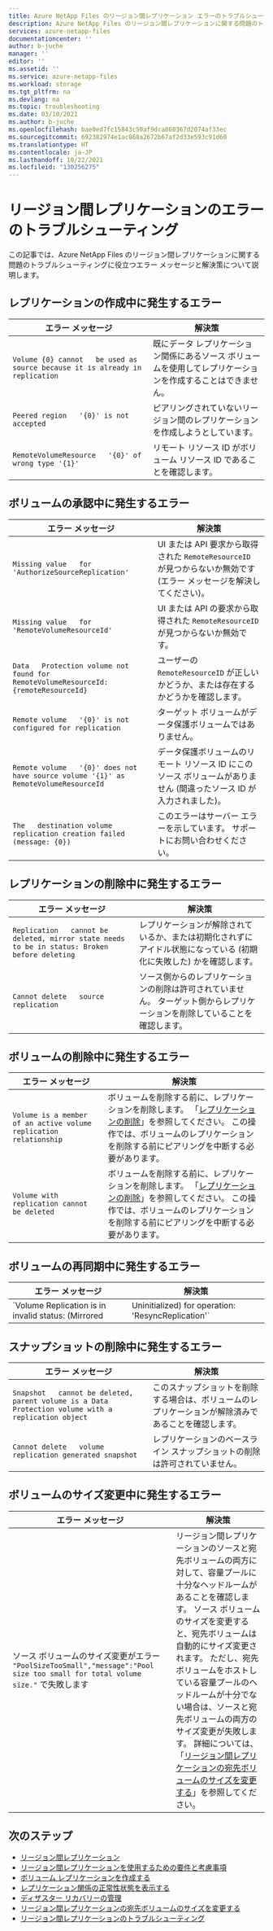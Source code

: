 ```yaml
---
title: Azure NetApp Files のリージョン間レプリケーション エラーのトラブルシューティング | Microsoft Docs
description: Azure NetApp Files のリージョン間レプリケーションに関する問題のトラブルシューティングに役立つエラー メッセージと解決策について説明します。
services: azure-netapp-files
documentationcenter: ''
author: b-juche
manager: ''
editor: ''
ms.assetid: ''
ms.service: azure-netapp-files
ms.workload: storage
ms.tgt_pltfrm: na
ms.devlang: na
ms.topic: troubleshooting
ms.date: 03/10/2021
ms.author: b-juche
ms.openlocfilehash: bae0ed7fc15843c50af9dca860367d2074af33ec
ms.sourcegitcommit: 692382974e1ac868a2672b67af2d33e593c91d60
ms.translationtype: HT
ms.contentlocale: ja-JP
ms.lasthandoff: 10/22/2021
ms.locfileid: "130256275"
---
```

# <a name="troubleshoot-cross-region-replication-errors"></a>リージョン間レプリケーションのエラーのトラブルシューティング

この記事では、Azure NetApp Files のリージョン間レプリケーションに関する問題のトラブルシューティングに役立つエラー メッセージと解決策について説明します。 

## <a name="errors-creating-replication"></a>レプリケーションの作成中に発生するエラー  

|     エラー メッセージ    |     解決策    |
|-|-|
|     `Volume {0} cannot   be used as source because it is already in replication`    |     既にデータ レプリケーション関係にあるソース ボリュームを使用してレプリケーションを作成することはできません。    |
|     `Peered region   '{0}' is not accepted`    |     ピアリングされていないリージョン間のレプリケーションを作成しようとしています。    |
|     `RemoteVolumeResource   '{0}' of wrong type '{1}'`    |     リモート リソース ID がボリューム リソース ID であることを確認します。    |

## <a name="errors-authorizing-volume"></a>ボリュームの承認中に発生するエラー  

|     エラー メッセージ    |     解決策    |
|-|-|
|     `Missing value   for 'AuthorizeSourceReplication'`    |     UI または API 要求から取得された `RemoteResourceID` が見つからないか無効です (エラー メッセージを解決してください)。    |
|     `Missing value   for 'RemoteVolumeResourceId'`    |     UI または API の要求から取得された `RemoteResourceID` が見つからないか無効です。    |
|     `Data   Protection volume not found for RemoteVolumeResourceId: {remoteResourceId}`    |     ユーザーの `RemoteResourceID` が正しいかどうか、または存在するかどうかを確認します。    |
|     `Remote volume   '{0}' is not configured for replication`    |     ターゲット ボリュームがデータ保護ボリュームではありません。    |
|     `Remote volume   '{0}' does not have source volume '{1}' as RemoteVolumeResourceId`    |     データ保護ボリュームのリモート リソース ID にこのソース ボリュームがありません (間違ったソース ID が入力されました)。    |
|     `The   destination volume replication creation failed (message: {0})`    |     このエラーはサーバー エラーを示しています。 サポートにお問い合わせください。    |

## <a name="errors-deleting-replication"></a>レプリケーションの削除中に発生するエラー

|     エラー メッセージ    |     解決策    |
|-|-|
|     `Replication   cannot be deleted, mirror state needs to be in status: Broken before deleting`    |     レプリケーションが解除されているか、または初期化されずにアイドル状態になっている (初期化に失敗した) かを確認します。    |
|     `Cannot delete   source replication`    |     ソース側からのレプリケーションの削除は許可されていません。 ターゲット側からレプリケーションを削除していることを確認します。    |

## <a name="errors-deleting-volume"></a>ボリュームの削除中に発生するエラー

|     エラー メッセージ    |     解決策    |
|-|-|
| `Volume is a member of an active volume replication relationship`  |  ボリュームを削除する前に、レプリケーションを削除します。 「[レプリケーションの削除](cross-region-replication-delete.md)」を参照してください。 この操作では、ボリュームのレプリケーションを削除する前にピアリングを中断する必要があります。 |
| `Volume with replication cannot be deleted`  |  ボリュームを削除する前に、レプリケーションを削除します。 「[レプリケーションの削除](cross-region-replication-delete.md)」を参照してください。 この操作では、ボリュームのレプリケーションを削除する前にピアリングを中断する必要があります。 

## <a name="errors-resyncing-volume"></a>ボリュームの再同期中に発生するエラー

|     エラー メッセージ    |     解決策    |
|-|-|
|     `Volume Replication is in invalid status: (Mirrored|Uninitialized) for operation: 'ResyncReplication'`     |     ボリュームのレプリケーションが "解除済み" 状態であることを確認します。    |

## <a name="errors-deleting-snapshot"></a>スナップショットの削除中に発生するエラー 

|     エラー メッセージ    |     解決策    |
|-|-|
|     `Snapshot   cannot be deleted, parent volume is a Data Protection volume with a   replication object`    |     このスナップショットを削除する場合は、ボリュームのレプリケーションが解除済みであることを確認します。    |
|     `Cannot delete   volume replication generated snapshot`    |     レプリケーションのベースライン スナップショットの削除は許可されていません。    |

## <a name="errors-resizing-volumes"></a>ボリュームのサイズ変更中に発生するエラー

|     エラー メッセージ    |     解決策    |
|-|-|
|   ソース ボリュームのサイズ変更がエラー `"PoolSizeTooSmall","message":"Pool size too small for total volume size."` で失敗します  |  リージョン間レプリケーションのソースと宛先ボリュームの両方に対して、容量プールに十分なヘッドルームがあることを確認します。 ソース ボリュームのサイズを変更すると、宛先ボリュームは自動的にサイズ変更されます。 ただし、宛先ボリュームをホストしている容量プールのヘッドルームが十分でない場合は、ソースと宛先ボリュームの両方のサイズ変更が失敗します。 詳細については、「[リージョン間レプリケーションの宛先ボリュームのサイズを変更する](azure-netapp-files-resize-capacity-pools-or-volumes.md#resize-a-cross-region-replication-destination-volume)」を参照してください。   |

## <a name="next-steps"></a>次のステップ  

* [リージョン間レプリケーション](cross-region-replication-introduction.md)
* [リージョン間レプリケーションを使用するための要件と考慮事項](cross-region-replication-requirements-considerations.md)
* [ボリューム レプリケーションを作成する](cross-region-replication-create-peering.md)
* [レプリケーション関係の正常性状態を表示する](cross-region-replication-display-health-status.md)
* [ディザスター リカバリーの管理](cross-region-replication-manage-disaster-recovery.md)
* [リージョン間レプリケーションの宛先ボリュームのサイズを変更する](azure-netapp-files-resize-capacity-pools-or-volumes.md#resize-a-cross-region-replication-destination-volume)
* [リージョン間レプリケーションのトラブルシューティング](troubleshoot-cross-region-replication.md)
